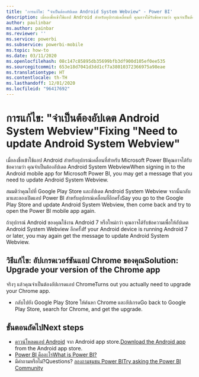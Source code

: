 ```yaml
---
title: 'การแก้ไข: "จำเป็นต้องอัปเดต Android System Webview" - Power BI'
description: เมื่อลงชื่อเข้าใช้แอป Android สำหรับอุปกรณ์เคลื่อนที่ คุณอาจได้รับข้อความว่า คุณจำเป็นต้องอัปเดต Android System Webview
author: paulinbar
ms.author: painbar
ms.reviewer: ''
ms.service: powerbi
ms.subservice: powerbi-mobile
ms.topic: how-to
ms.date: 03/11/2020
ms.openlocfilehash: 08c147c85895db35699bfb3df900d105ef0ee535
ms.sourcegitcommit: 653e18d7041d3dd1cf7a38010372366975a98eae
ms.translationtype: HT
ms.contentlocale: th-TH
ms.lasthandoff: 12/01/2020
ms.locfileid: "96417692"
---
```

# <a name="fixing-need-to-update-android-system-webview"></a><span data-ttu-id="33e0c-103">การแก้ไข: "จำเป็นต้องอัปเดต Android System Webview"</span><span class="sxs-lookup"><span data-stu-id="33e0c-103">Fixing "Need to update Android System Webview"</span></span>
<span data-ttu-id="33e0c-104">เมื่อลงชื่อเข้าใช้แอป Android สำหรับอุปกรณ์เคลื่อนที่สำหรับ Microsoft Power BIคุณอาจได้รับข้อความว่า คุณจำเป็นต้องอัปเดต Android System Webview</span><span class="sxs-lookup"><span data-stu-id="33e0c-104">When signing in to the Android mobile app for Microsoft Power BI, you may get a message that you need to update Android System Webview.</span></span> 

<span data-ttu-id="33e0c-105">สมมติว่าคุณไปที่ Google Play Store และอัปเดต Android System Webview จากนั้นกลับมาและลองเปิดแอป Power BI สำหรับอุปกรณ์เคลื่อนที่อีกครั้ง</span><span class="sxs-lookup"><span data-stu-id="33e0c-105">Say you go to the Google Play Store and update Android System Webview, then come back and try to open the Power BI mobile app again.</span></span> 

<span data-ttu-id="33e0c-106">ถ้าอุปกรณ์ Android ของคุณใช้งาน Android 7 หรือใหม่กว่า คุณอาจได้รับข้อความเพื่อให้อัปเดต Android System Webview อีกครั้ง</span><span class="sxs-lookup"><span data-stu-id="33e0c-106">If your Android device is running Android 7 or later, you may again get the message to update Android System Webview.</span></span> 

## <a name="solution-upgrade-your-version-of-the-chrome-app"></a><span data-ttu-id="33e0c-107">วิธีแก้ไข: อัปเกรดเวอร์ชันแอป Chrome ของคุณ</span><span class="sxs-lookup"><span data-stu-id="33e0c-107">Solution: Upgrade your version of the Chrome app</span></span>
<span data-ttu-id="33e0c-108">จริงๆ แล้วคุณจำเป็นต้องอัปเกรดแอป Chrome</span><span class="sxs-lookup"><span data-stu-id="33e0c-108">Turns out you actually need to upgrade your Chrome app.</span></span> 

* <span data-ttu-id="33e0c-109">กลับไปยัง Google Play Store ให้ค้นหา Chrome และอัปเกรด</span><span class="sxs-lookup"><span data-stu-id="33e0c-109">Go back to Google Play Store, search for Chrome, and get the upgrade.</span></span>

## <a name="next-steps"></a><span data-ttu-id="33e0c-110">ขั้นตอนถัดไป</span><span class="sxs-lookup"><span data-stu-id="33e0c-110">Next steps</span></span>
* <span data-ttu-id="33e0c-111">[ดาวน์โหลดแอป Android](https://go.microsoft.com/fwlink/?LinkID=544867) จาก Android app store.</span><span class="sxs-lookup"><span data-stu-id="33e0c-111">[Download the Android app](https://go.microsoft.com/fwlink/?LinkID=544867) from the Android app store.</span></span>
* [<span data-ttu-id="33e0c-112">Power BI คืออะไร</span><span class="sxs-lookup"><span data-stu-id="33e0c-112">What is Power BI?</span></span>](../../fundamentals/power-bi-overview.md)
* <span data-ttu-id="33e0c-113">มีคำถามหรือไม่?</span><span class="sxs-lookup"><span data-stu-id="33e0c-113">Questions?</span></span> [<span data-ttu-id="33e0c-114">ลองถามชุมชน Power BI</span><span class="sxs-lookup"><span data-stu-id="33e0c-114">Try asking the Power BI Community</span></span>](https://community.powerbi.com/)

